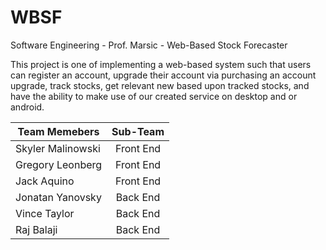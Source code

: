 # WBSF
Software Engineering - Prof. Marsic - Web-Based Stock Forecaster

This project is one of implementing a web-based system such that users can register an account, upgrade their account via purchasing an account upgrade, track stocks, get relevant new based upon tracked stocks, and have the ability to make use of our created service on desktop and or android.

| Team Memebers | Sub-Team |
| ------------------ |:----------:|
| Skyler Malinowski | Front End |
| Gregory Leonberg | Front End |
| Jack Aquino | Front End |
| Jonatan Yanovsky | Back End |
| Vince Taylor | Back End |
| Raj Balaji | Back End |
